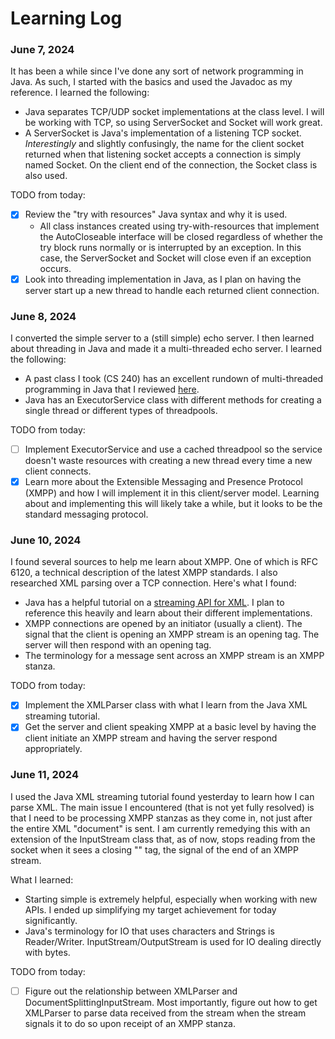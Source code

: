 # Learning Log

### June 7, 2024

It has been a while since I've done any sort of network programming in Java. As such, I started with the basics and used the Javadoc as my reference. I learned the following:

- Java separates TCP/UDP socket implementations at the class level. I will be working with TCP, so using ServerSocket and Socket will work great.
- A ServerSocket is Java's implementation of a listening TCP socket. *Interestingly* and slightly confusingly, the name for the client socket returned when that listening socket accepts a connection is simply named Socket. On the client end of the connection, the Socket class is also used.

TODO from today:

- [x] Review the "try with resources" Java syntax and why it is used.
  - All class instances created using try-with-resources that implement the AutoCloseable interface will be closed regardless of whether the try block runs normally or is interrupted by an exception. In this case, the ServerSocket and Socket will close even if an exception occurs.
- [x] Look into threading implementation in Java, as I plan on having the server start up a new thread to handle each returned client connection.

### June 8, 2024

I converted the simple server to a (still simple) echo server. I then learned about threading in Java and made it a multi-threaded echo server. I learned the following:

- A past class I took (CS 240) has an excellent rundown of multi-threaded programming in Java that I reviewed [here](https://github.com/softwareconstruction240/softwareconstruction/blob/main/instruction/concurrency/concurrency.md).
- Java has an ExecutorService class with different methods for creating a single thread or different types of threadpools.

TODO from today:
- [ ] Implement ExecutorService and use a cached threadpool so the service doesn't waste resources with creating a new thread every time a new client connects.
- [x] Learn more about the Extensible Messaging and Presence Protocol (XMPP) and how I will implement it in this client/server model. Learning about and implementing this will likely take a while, but it looks to be the standard messaging protocol. 

### June 10, 2024

I found several sources to help me learn about XMPP. One of which is RFC 6120, a technical description of the latest XMPP standards. I also researched XML parsing over a TCP connection. Here's what I found:

- Java has a helpful tutorial on a [streaming API for XML](https://docs.oracle.com/javase/tutorial/jaxp/stax/index.html). I plan to reference this heavily and learn about their different implementations.
- XMPP connections are opened by an initiator (usually a client). The signal that the client is opening an XMPP stream is an opening <stream> tag. The server will then respond with an opening <stream> tag.
- The terminology for a message sent across an XMPP stream is an XMPP stanza.

TODO from today:

- [x] Implement the XMLParser class with what I learn from the Java XML streaming tutorial.
- [x] Get the server and client speaking XMPP at a basic level by having the client initiate an XMPP stream and having the server respond appropriately. 

### June 11, 2024

I used the Java XML streaming tutorial found yesterday to learn how I can parse XML. The main issue I encountered (that is not yet fully resolved) is that I need to be processing XMPP stanzas as they come in, not just after the entire XML "document" is sent. I am currently remedying this with an extension of the InputStream class that, as of now, stops reading from the socket when it sees a closing "</stream>" tag, the signal of the end of an XMPP stream. 

What I learned:

- Starting simple is extremely helpful, especially when working with new APIs. I ended up simplifying my target achievement for today significantly.
- Java's terminology for IO that uses characters and Strings is Reader/Writer. InputStream/OutputStream is used for IO dealing directly with bytes.

TODO from today:

- [ ] Figure out the relationship between XMLParser and DocumentSplittingInputStream. Most importantly, figure out how to get XMLParser to parse data received from the stream when the stream signals it to do so upon receipt of an XMPP stanza.
